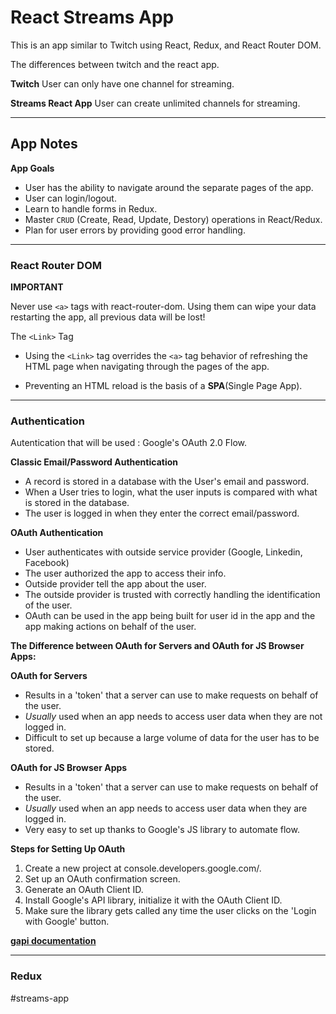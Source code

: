 # React Streams App
This is an app similar to Twitch using React, Redux, and React Router DOM.

The differences between twitch and the react app.

**Twitch**
User can only have one channel for streaming.

**Streams React App**
User can create unlimited channels for streaming. 



---  

## App Notes

**App Goals**
- User has the ability to navigate around the separate pages of the app.
- User can login/logout.
- Learn to handle forms in Redux.
- Master `CRUD` (Create, Read, Update, Destory) operations in React/Redux.
- Plan for user errors by providing good error handling.  


---  

### React Router DOM
**IMPORTANT**

Never use `<a>` tags with react-router-dom.  Using them can wipe your data restarting the app, all previous data will be lost!

The `<Link>` Tag
- Using the `<Link>` tag overrides the `<a>` tag behavior of refreshing the HTML page when navigating through the pages of the app. 

- Preventing an HTML reload is the basis of a **SPA**(Single Page App).  

---
### Authentication

Autentication that will be used
: Google's OAuth 2.0 Flow. 

**Classic Email/Password Authentication**
- A record is stored in a database with the User's email and password.
- When a User tries to login, what the user inputs is compared with what is stored in the database.
- The user is logged in when they enter the correct email/password.

**OAuth Authentication**
- User authenticates with outside service provider (Google, Linkedin, Facebook)
- The user authorized the app to access their info. 
- Outside provider tell the app about the user.
- The outside provider is trusted with correctly handling the identification of the user.
- OAuth can be used in the app being built for user id in the app and the app making actions on behalf of the user. 

**The Difference between OAuth for Servers and OAuth for JS Browser Apps:**

**OAuth for Servers**
- Results in a 'token' that a server can use to make requests on behalf of the user.
- *Usually* used when an app needs to access user data when they are not logged in. 
- Difficult to set up because a large volume of data for the user has to be stored. 


**OAuth for JS Browser Apps**  
-  Results in a 'token' that a server can use to make requests on behalf of the user.
- *Usually* used when an app needs to access user data when they are logged in. 
- Very easy to set up thanks to Google's JS library to automate flow. 

**Steps for Setting Up OAuth**
1. Create a new project at console.developers.google.com/.
2. Set up an OAuth confirmation screen.
3. Generate an OAuth Client ID.
4. Install Google's API library, initialize it with the OAuth Client ID.
5. Make sure the library gets called any time the user clicks on the 'Login with Google' button. 

[**gapi documentation**](https://developers.google.com/identity/sign-in/web/reference)  

---

### Redux  

#streams-app
